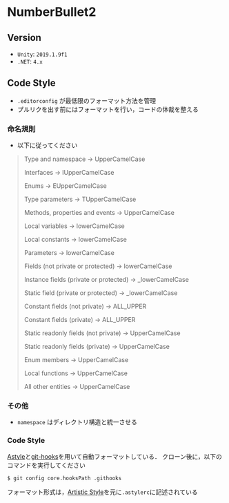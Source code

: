 # NumberBullet2

## Version
- `Unity`: `2019.1.9f1`  
- `.NET`: `4.x`

## Code Style
- `.editorconfig` が最低限のフォーマット方法を管理
- プルリクを出す前にはフォーマットを行い，コードの体裁を整える

### 命名規則
- 以下に従ってください

> Type and namespace -> UpperCamelCase
>
> Interfaces -> IUpperCamelCase
>
> Enums -> EUpperCamelCase
>
> Type parameters -> TUpperCamelCase
>
> Methods, properties and events -> UpperCamelCase
>
> Local variables -> lowerCamelCase
>
> Local constants -> lowerCamelCase
>
> Parameters -> lowerCamelCase
>
> Fields (not private or protected) -> lowerCamelCase
>
> Instance fields (private or protected) -> _lowerCamelCase
>
> Static field (private or protected) -> _lowerCamelCase
>
> Constant fields (not private) -> ALL_UPPER
>
> Constant fields (private) -> ALL_UPPER
>
> Static readonly fields (not private) -> UpperCamelCase
>
> Static readonly fields (private) -> UpperCamelCase
>
> Enum members -> UpperCamelCase
>
> Local functions -> UpperCamelCase
>
> All other entities -> UpperCamelCase

### その他
- `namespace` はディレクトリ構造と統一させる

### Code Style
[Astyle](http://astyle.sourceforge.net)と[git-hooks](https://git-scm.com/docs/githooks)を用いて自動フォーマットしている．
クローン後に，以下のコマンドを実行してください

```
$ git config core.hooksPath .githooks
```

フォーマット形式は，[Artistic Style](http://astyle.sourceforge.net/astyle.html#_Options)を元に`.astylerc`に記述されている
